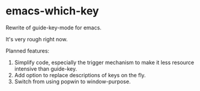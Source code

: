 # emacs-which-key
Rewrite of guide-key-mode for emacs. 

It's very rough right now. 

Planned features:
  1. Simplify code, especially the trigger mechanism to make it less resource
     intensive than guide-key.
  2. Add option to replace descriptions of keys on the fly.
  3. Switch from using popwin to window-purpose.
